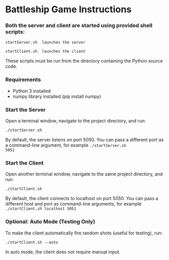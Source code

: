 # Battleship Game Instructions

### Both the server and client are started using provided shell scripts:

    startServer.sh  launches the server

    startClient.sh  launches the client

These scripts must be run from the directory containing the Python source code.

### Requirements
- Python 3 installed
- numpy library installed (pip install numpy)


### Start the Server

Open a terminal window, navigate to the project directory, and run:

    ./startServer.sh

By default, the server listens on port 5050. You can pass a different port as a command-line argument, for example <code>./startServer.sh 5051</code>

### Start the Client

Open another terminal window, navigate to the same project directory, and run:

    ./startClient.sh

By default, the client connects to localhost on port 5050. You can pass a different host and port as command-line arguments, for example <code>./startClient.sh localhost 5051</code>

### Optional: Auto Mode (Testing Only)
To make the client automatically fire random shots (useful for testing), run:

    ./startClient.sh --auto

In auto mode, the client does not require manual input.